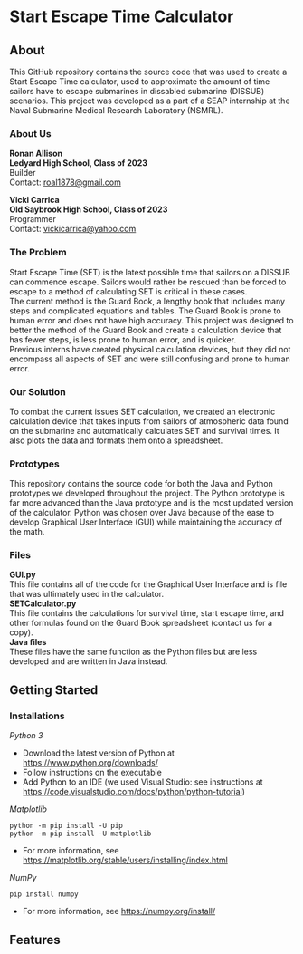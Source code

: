 # Start Escape Time Calculator
## About
This GitHub repository contains the source code that was used to create a Start Escape Time calculator, used to approximate the amount of time sailors have to escape submarines in dissabled submarine (DISSUB) scenarios. This project was developed as a part of a SEAP internship at the Naval Submarine Medical Research Laboratory (NSMRL). 
</br>
### About Us
**Ronan Allison**
</br>
**Ledyard High School, Class of 2023**
</br>
Builder
</br>
Contact: roal1878@gmail.com


**Vicki Carrica**
</br>
**Old Saybrook High School, Class of 2023**
</br>
Programmer
</br>
Contact: vickicarrica@yahoo.com

### The Problem
Start Escape Time (SET) is the latest possible time that sailors on a DISSUB can commence escape. Sailors would rather be rescued than be forced to escape to a method of calculating SET is critical in these cases.
</br>
The current method is the Guard Book, a lengthy book that includes many steps and complicated equations and tables. The Guard Book is prone to human error and does not have high accuracy. This project was designed to better the method of the Guard Book and create a calculation device that has fewer steps, is less prone to human error, and is quicker.
</br>
Previous interns have created physical calculation devices, but they did not encompass all aspects of SET and were still confusing and prone to human error. 

### Our Solution 
To combat the current issues SET calculation, we created an electronic calculation device that takes inputs from sailors of atmospheric data found on the submarine and automatically calculates SET and survival times. It also plots the data and formats them onto a spreadsheet. 

### Prototypes
This repository contains the source code for both the Java and Python prototypes we developed throughout the project. The Python prototype is far more advanced than the Java prototype and is the most updated version of the calculator. Python was chosen over Java because of the ease to develop Graphical User Interface (GUI) while maintaining the accuracy of the math. 

### Files
**GUI.py**
</br>
This file contains all of the code for the Graphical User Interface and is file that was ultimately used in the calculator. 
</br>
**SETCalculator.py**
</br>
This file contains the calculations for survival time, start escape time, and other formulas found on the Guard Book spreadsheet (contact us for a copy). 
</br>
**Java files**
</br>
These files have the same function as the Python files but are less developed and are written in Java instead.

## Getting Started

### Installations

*Python 3*
  - Download the latest version of Python at https://www.python.org/downloads/ 
  - Follow instructions on the executable
  - Add Python to an IDE (we used Visual Studio: see instructions at https://code.visualstudio.com/docs/python/python-tutorial)

*Matplotlib*
```
python -m pip install -U pip
python -m pip install -U matplotlib
```
  - For more information, see https://matplotlib.org/stable/users/installing/index.html


*NumPy*
```
pip install numpy
```
  - For more information, see https://numpy.org/install/
 
 ## Features
